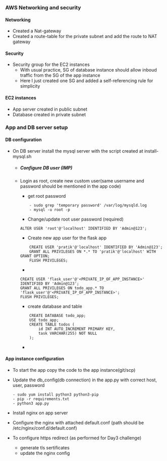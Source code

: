 ### AWS Networking and security 

#### Networking 
- Created a Nat-gateway
- Created a route-table for the private subnet and add the route to NAT gateway

#### Security
- Security group for the EC2 instances
    - With usual practice, SG of database instance should allow inboud traffic from the SG of the app instance
    - Here I just created one SG and added a self-referencing rule for simplicity

#### EC2 instances
- App server created in public subnet
- Database created in private subnet


### App and DB server setup 

#### DB configuration

- On DB server install the mysql server with the script created at install-mysql.sh
    
    - ##### Configure DB user (IMP)

    - Login as root, create new custom user(same username and password should be mentioned in the app code)
        - get root password
        ```
            - sudo grep 'temporary password' /var/log/mysqld.log
            - mysql -u root -p
        ```
        -   Change/update root user password (required)
        ```
        ALTER USER 'root'@'localhost' IDENTIFIED BY 'Admin@123';
        ```
        - Create new app user for the flask app
        ```
            CREATE USER 'pratik'@'localhost' IDENTIFIED BY 'Admin@123';
            GRANT ALL PRIVILEGES ON *.* TO 'pratik'@'localhost' WITH GRANT OPTION;
            FLUSH PRIVILEGES;
        ```
        -
        ```
        CREATE USER 'flask_user'@'<PRIVATE_IP_OF_APP_INSTANCE>' IDENTIFIED BY 'Admin@123';
        GRANT ALL PRIVILEGES ON todo_app.* TO 'flask_user'@'<PRIVATE_IP_OF_APP_INSTANCE>';
        FLUSH PRIVILEGES;

        ```
           
        - create database and table
        ```
            CREATE DATABASE todo_app;
            USE todo_app;
            CREATE TABLE todos (
                id INT AUTO_INCREMENT PRIMARY KEY,
                task VARCHAR(255) NOT NULL
            );
        ```
        -


#### App instance configuration
- To start the app copy the code to the app instance(git/scp) 
- Update the db_config(db connection) in the app.py with correct host, user, password

    ```
    - sudo yum install python3 python3-pip
    - pip -r requirements.txt
    - python3 app.py
    ```     

- Install nginx on app server
- Configure the nginx with attached default.conf (path should be /etc/nginx/conf.d/default.conf)
- To configure https redirect (as performed for Day3 challenge)
    - generate tls sertificates
    - update the nginx config



